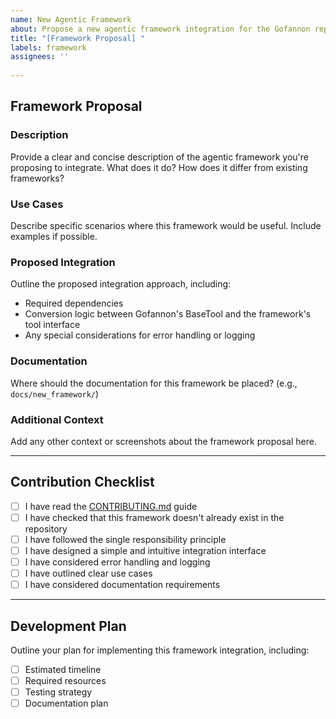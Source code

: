 ```yaml
---  
name: New Agentic Framework  
about: Propose a new agentic framework integration for the Gofannon repository  
title: "[Framework Proposal] "  
labels: framework 
assignees: ''
  
---  
```


## Framework Proposal

### Description
Provide a clear and concise description of the agentic framework you're proposing to integrate. What does it do? How does it differ from existing frameworks?

### Use Cases
Describe specific scenarios where this framework would be useful. Include examples if possible.

### Proposed Integration
Outline the proposed integration approach, including:
- Required dependencies
- Conversion logic between Gofannon's BaseTool and the framework's tool interface
- Any special considerations for error handling or logging

### Documentation
Where should the documentation for this framework be placed? (e.g., `docs/new_framework/`)

### Additional Context
Add any other context or screenshots about the framework proposal here.
  
---  

## Contribution Checklist
- [ ] I have read the [CONTRIBUTING.md](CONTRIBUTING.md) guide
- [ ] I have checked that this framework doesn't already exist in the repository
- [ ] I have followed the single responsibility principle
- [ ] I have designed a simple and intuitive integration interface
- [ ] I have considered error handling and logging
- [ ] I have outlined clear use cases
- [ ] I have considered documentation requirements

---  

## Development Plan
Outline your plan for implementing this framework integration, including:
- [ ] Estimated timeline
- [ ] Required resources
- [ ] Testing strategy
- [ ] Documentation plan  